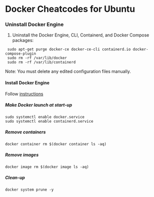 # Docker Cheatcodes for Ubuntu

### Uninstall Docker Engine
1. Uninstall the Docker Engine, CLI, Containerd, and Docker Compose packages:
```
 sudo apt-get purge docker-ce docker-ce-cli containerd.io docker-compose-plugin
 sudo rm -rf /var/lib/docker
 sudo rm -rf /var/lib/containerd
```
Note: You must delete any edited configuration files manually.

#### Install Docker Engine
Follow [instructions](https://docs.docker.com/engine/install/)

##### Make Docker launch at start-up
```
sudo systemctl enable docker.service
sudo systemctl enable containerd.service
```

##### Remove containers
```
docker container rm $(docker container ls -aq)
```
##### Remove images
```
docker image rm $(docker image ls -aq)
```
##### Clean-up
```
docker system prune -y
```

